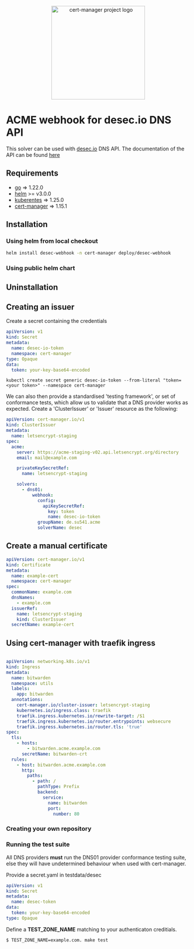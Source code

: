 <p align="center">
  <img src="https://raw.githubusercontent.com/cert-manager/cert-manager/d53c0b9270f8cd90d908460d69502694e1838f5f/logo/logo-small.png" height="256" width="256" alt="cert-manager project logo" />
</p>

# ACME webhook for desec.io DNS API

This solver can be used with [desec.io](https://desec.io) DNS API. The documentation
of the API can be found [here](https://desec.readthedocs.io/en/latest/)

## Requirements
- [go](https://golang.org) => 1.22.0
- [helm](https://helm.sh/) >= v3.0.0
- [kuberentes](https://kubernetes.io/) => 1.25.0
- [cert-manager](https://cert-managaer.io/) => 1.15.1

## Installation

### Using helm from local checkout
```bash
helm install desec-webhook -n cert-manager deploy/desec-webhook
```
### Using public helm chart


## Uninstallation

## Creating an issuer

Create a secret containing the credentials
```yaml
apiVersion: v1
kind: Secret
metadata:
  name: desec-io-token
  namespace: cert-manager
type: Opaque
data:
  token: your-key-base64-encoded
```

```shell
kubectl create secret generic desec-io-token --from-literal "token=<your token>" --namespace cert-manager
```

We can also then provide a standardised 'testing framework', or set of
conformance tests, which allow us to validate that a DNS provider works as
expected.
Create a 'ClusterIssuer' or 'Issuer' resource as the following:

```yaml
apiVersion: cert-manager.io/v1
kind: ClusterIssuer
metadata:
  name: letsencrypt-staging
spec:
  acme:
    server: https://acme-staging-v02.api.letsencrypt.org/directory
    email: mail@example.com

    privateKeySecretRef:
      name: letsencrypt-staging

    solvers:
      - dns01:
          webhook:
            config:
              apiKeySecretRef:
                key: token
                name: desec-io-token
            groupName: de.su541.acme
            solverName: desec
```

## Create a manual certificate

```yaml
apiVersion: cert-manager.io/v1
kind: Certificate
metadata:
  name: example-cert
  namespace: cert-manager
spec:
  commonName: example.com
  dnsNames:
    - example.com
  issuerRef:
    name: letsencrypt-staging
    kind: ClusterIssuer
  secretName: example-cert
```

## Using cert-manager with traefik ingress
```yaml

apiVersion: networking.k8s.io/v1
kind: Ingress
metadata:
  name: bitwarden
  namespace: utils
  labels:
    app: bitwarden
  annotations:
    cert-manager.io/cluster-issuer: letsencrypt-staging
    kubernetes.io/ingress.class: traefik
    traefik.ingress.kubernetes.io/rewrite-target: /$1
    traefik.ingress.kubernetes.io/router.entrypoints: websecure
    traefik.ingress.kubernetes.io/router.tls: 'true'
spec:
  tls:
    - hosts:
        - bitwarden.acme.example.com
      secretName: bitwarden-crt
  rules:
    - host: bitwarden.acme.example.com
      http:
        paths:
          - path: /
            pathType: Prefix
            backend:
              service:
                name: bitwarden
                port:
                  number: 80

```

### Creating your own repository

### Running the test suite

All DNS providers **must** run the DNS01 provider conformance testing suite,
else they will have undetermined behaviour when used with cert-manager.

Provide a secret.yaml in testdata/desec
```yaml
apiVersion: v1
kind: Secret
metadata:
  name: desec-token
data:
  token: your-key-base64-encoded
type: Opaque
```

Define a **TEST_ZONE_NAME** matching to your authenticaton creditials.

```bash
$ TEST_ZONE_NAME=example.com. make test
```
